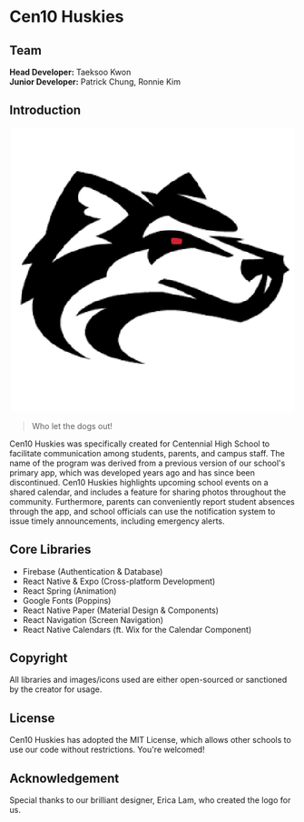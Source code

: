 # Cen10 Huskies

## Team
**Head Developer:** Taeksoo Kwon\
**Junior Developer:** Patrick Chung, Ronnie Kim

## Introduction
<p align="center">
  <img src="https://github.com/YTG2G3/cen10-huskies/blob/main/assets/logo.png?raw=true" />
</p>

> Who let the dogs out!

Cen10 Huskies was specifically created for Centennial High School to facilitate communication among students, parents, and campus staff. The name of the program was derived from a previous version of our school's primary app, which was developed years ago and has since been discontinued. Cen10 Huskies highlights upcoming school events on a shared calendar, and includes a feature for sharing photos throughout the community. Furthermore, parents can conveniently report student absences through the app, and school officials can use the notification system to issue timely announcements, including emergency alerts.

## Core Libraries
- Firebase (Authentication & Database)
- React Native & Expo (Cross-platform Development)
- React Spring (Animation)
- Google Fonts (Poppins)
- React Native Paper (Material Design & Components)
- React Navigation (Screen Navigation)
- React Native Calendars (ft. Wix for the Calendar Component)

## Copyright
All libraries and images/icons used are either open-sourced or sanctioned by the creator for usage.

## License
Cen10 Huskies has adopted the MIT License, which allows other schools to use our code without restrictions. You're welcomed!

## Acknowledgement
Special thanks to our brilliant designer, Erica Lam, who created the logo for us.